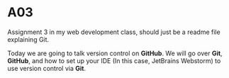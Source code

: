 # A03
Assignment 3 in my web development class, should just be a readme file explaining Git.

Today we are going to talk version control on <b>GitHub</b>.  We will go over <b>Git</b>, <b>GitHub</b>, and how to set up your IDE (In this case, JetBrains Webstorm) to use version control via <b>Git</b>.
